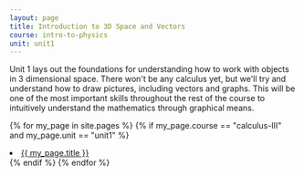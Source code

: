 ```yaml
---
layout: page
title: Introduction to 3D Space and Vectors
course: intro-to-physics
unit: unit1
---
```


Unit 1 lays out the foundations for understanding how to work with objects in 3 dimensional space. There won't be any calculus yet, but we'll try and understand how to draw pictures, including vectors and graphs. This will be one of the most important skills throughout the rest of the course to intuitively understand the mathematics through graphical means. 

{% for my_page in site.pages %}
{% if  my_page.course == "calculus-III" and my_page.unit == "unit1" %}
<li> <a class="page-link" href="{{ my_page.url | prepend: site.baseurl }}">{{ my_page.title }}</a> </li>
{% endif %}
{% endfor %}
